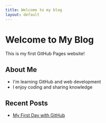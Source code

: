 ```yaml
---
title: Welcome to my blog
layout: default
---
```


# Welcome to My Blog

This is my first GitHub Pages website!

## About Me
- I'm learning GitHub and web development
- I enjoy coding and sharing knowledge

## Recent Posts
- [My First Day with GitHub](./day-1.md)
